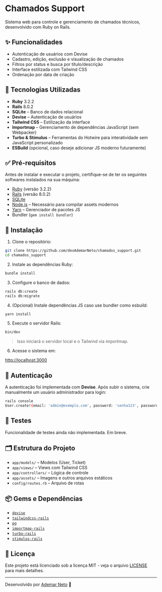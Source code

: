 # Chamados Support

Sistema web para controle e gerenciamento de chamados técnicos, desenvolvido com Ruby on Rails.

## ✨ Funcionalidades

- Autenticação de usuários com Devise
- Cadastro, edição, exclusão e visualização de chamados
- Filtros por status e busca por título/descrição
- Interface estilizada com Tailwind CSS
- Ordenação por data de criação

## 🔧 Tecnologias Utilizadas

- **Ruby** 3.2.2
- **Rails** 8.0.2
- **SQLite** – Banco de dados relacional
- **Devise** – Autenticação de usuários
- **Tailwind CSS** – Estilização da interface
- **Importmap** – Gerenciamento de dependências JavaScript (sem Webpacker)
- **Turbo & Stimulus** – Ferramentas do Hotwire para interatividade sem JavaScript personalizado
- **ESBuild** (opcional, caso deseje adicionar JS moderno futuramente)

## ✅ Pré-requisitos

Antes de instalar e executar o projeto, certifique-se de ter os seguintes softwares instalados na sua máquina:

- [Ruby](https://www.ruby-lang.org/pt/) (versão 3.2.2)
- [Rails](https://rubyonrails.org/) (versão 8.0.2)
- [SQLite](https://https://www.sqlite.org/)
- [Node.js](https://nodejs.org/) – Necessário para compilar assets modernos
- [Yarn](https://yarnpkg.com/) – Gerenciador de pacotes JS
- Bundler (`gem install bundler`)

## 🚀 Instalação

1. Clone o repositório:

```bash
git clone https://github.com/devAdemarNeto/chamados_support.git
cd chamados_support
```

2. Instale as dependências Ruby:

```bash
bundle install
```

3. Configure o banco de dados:

```bash
rails db:create
rails db:migrate
```

4. (Opcional) Instale dependências JS caso use bundler como esbuild:

```bash
yarn install
```

5. Execute o servidor Rails:

```bash
bin/dev
```

> Isso iniciará o servidor local e o Tailwind via importmap.

6. Acesse o sistema em:

[http://localhost:3000](http://localhost:3000)

## 🔐 Autenticação

A autenticação foi implementada com **Devise**. Após subir o sistema, crie manualmente um usuário administrador para login:

```bash
rails console
User.create!(email: 'admin@exemplo.com', password: 'senha123', password_confirmation: 'senha123')
```

## 🧪 Testes

Funcionalidade de testes ainda não implementada. Em breve.

## 🗂 Estrutura do Projeto

- `app/models/` – Modelos (User, Ticket)
- `app/views/` – Views com Tailwind CSS
- `app/controllers/` – Lógica de controle
- `app/assets/` – Imagens e outros arquivos estáticos
- `config/routes.rb` – Arquivo de rotas

## 📦 Gems e Dependências

- [`devise`](https://github.com/heartcombo/devise)
- [`tailwindcss-rails`](https://github.com/rails/tailwindcss-rails)
- [`pg`](https://rubygems.org/gems/pg)
- [`importmap-rails`](https://github.com/rails/importmap-rails)
- [`turbo-rails`](https://github.com/hotwired/turbo-rails)
- [`stimulus-rails`](https://github.com/hotwired/stimulus-rails)

## 📄 Licença

Este projeto está licenciado sob a licença MIT - veja o arquivo [LICENSE](LICENSE) para mais detalhes.

---

Desenvolvido por [Ademar Neto](https://github.com/devAdemarNeto) 🚀

